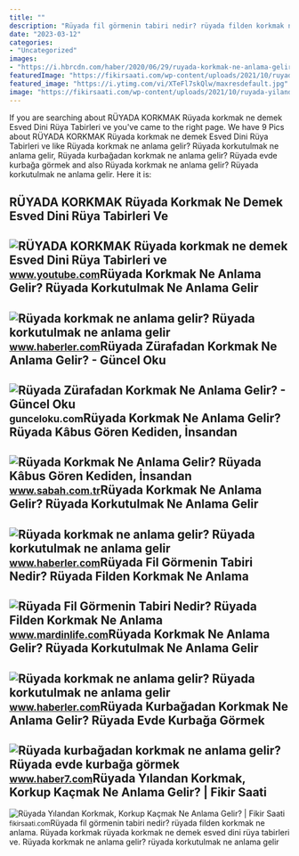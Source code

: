 ```yaml
---
title: ""
description: "Rüyada fil görmenin tabiri nedir? rüyada filden korkmak ne anlama"
date: "2023-03-12"
categories:
- "Uncategorized"
images:
- "https://i.hbrcdn.com/haber/2020/06/29/ruyada-korkmak-ne-anlama-gelir-ruyada-13372114_2488_m.jpg"
featuredImage: "https://fikirsaati.com/wp-content/uploads/2021/10/ruyada-yilandan-korkmak-korkup-kacmak-ne-anlama-gelir-1.jpg"
featured_image: "https://i.ytimg.com/vi/XTeFl7skQlw/maxresdefault.jpg"
image: "https://fikirsaati.com/wp-content/uploads/2021/10/ruyada-yilandan-korkmak-korkup-kacmak-ne-anlama-gelir-1.jpg"
---
```


If you are searching about RÜYADA KORKMAK Rüyada korkmak ne demek Esved Dini Rüya Tabirleri ve you've came to the right page. We have 9 Pics about RÜYADA KORKMAK Rüyada korkmak ne demek Esved Dini Rüya Tabirleri ve like Rüyada korkmak ne anlama gelir? Rüyada korkutulmak ne anlama gelir, Rüyada kurbağadan korkmak ne anlama gelir? Rüyada evde kurbağa görmek and also Rüyada korkmak ne anlama gelir? Rüyada korkutulmak ne anlama gelir. Here it is:

RÜYADA KORKMAK Rüyada Korkmak Ne Demek Esved Dini Rüya Tabirleri Ve
-------------------------------------------------------------------

 ![RÜYADA KORKMAK Rüyada korkmak ne demek Esved Dini Rüya Tabirleri ve](https://i.ytimg.com/vi/XTeFl7skQlw/maxresdefault.jpg) <small>www.youtube.com</small>Rüyada Korkmak Ne Anlama Gelir? Rüyada Korkutulmak Ne Anlama Gelir
------------------------------------------------------------------

 ![Rüyada korkmak ne anlama gelir? Rüyada korkutulmak ne anlama gelir](https://i.hbrcdn.com/haber/2020/06/29/ruyada-korkmak-ne-anlama-gelir-ruyada-13372114_31_m.jpg) <small>www.haberler.com</small>Rüyada Zürafadan Korkmak Ne Anlama Gelir? - Güncel Oku
------------------------------------------------------

 ![Rüyada Zürafadan Korkmak Ne Anlama Gelir? - Güncel Oku](https://gunceloku.com/uploads/ruyada-zurafadan-korkmak-ne-anlama-gelir-629dca7da3d44.jpg) <small>gunceloku.com</small>Rüyada Korkmak Ne Anlama Gelir? Rüyada Kâbus Gören Kediden, İnsandan
--------------------------------------------------------------------

 ![Rüyada Korkmak Ne Anlama Gelir? Rüyada Kâbus Gören Kediden, İnsandan](https://iasbh.tmgrup.com.tr/5ff4fa/752/395/0/0/724/380?u=https://isbh.tmgrup.com.tr/sbh/2022/04/25/ruyada-korkmak-ne-anlama-gelir-ruyada-kabus-goren-kediden-insandan-kopekten-yuksekten-korkmak-anlami-1650889267280.jpg) <small>www.sabah.com.tr</small>Rüyada Korkmak Ne Anlama Gelir? Rüyada Korkutulmak Ne Anlama Gelir
------------------------------------------------------------------

 ![Rüyada korkmak ne anlama gelir? Rüyada korkutulmak ne anlama gelir](https://i.hbrcdn.com/haber/2020/06/29/ruyada-korkmak-ne-anlama-gelir-ruyada-13372114_1722_m.jpg) <small>www.haberler.com</small>Rüyada Fil Görmenin Tabiri Nedir? Rüyada Filden Korkmak Ne Anlama
-----------------------------------------------------------------

 ![Rüyada Fil Görmenin Tabiri Nedir? Rüyada Filden Korkmak Ne Anlama](https://www.mardinlife.com/uploads/2021/04/ruyada-fil-gormenin-tabiri-nedir-ruyada-filden-korkmak-ne-anlama-geliyor-56843.jpeg) <small>www.mardinlife.com</small>Rüyada Korkmak Ne Anlama Gelir? Rüyada Korkutulmak Ne Anlama Gelir
------------------------------------------------------------------

 ![Rüyada korkmak ne anlama gelir? Rüyada korkutulmak ne anlama gelir](https://i.hbrcdn.com/haber/2020/06/29/ruyada-korkmak-ne-anlama-gelir-ruyada-13372114_2488_m.jpg) <small>www.haberler.com</small>Rüyada Kurbağadan Korkmak Ne Anlama Gelir? Rüyada Evde Kurbağa Görmek
---------------------------------------------------------------------

 ![Rüyada kurbağadan korkmak ne anlama gelir? Rüyada evde kurbağa görmek](https://i20.haber7.net/resize/1280x720/haber/haber7/photos/2021/28/ruyada_kurbagadan_korkmak_ne_anlama_gelir_ruyada_evde_kurbaga_gormek_neye_isaret_eder_1626252500_3012.jpg) <small>www.haber7.com</small>Rüyada Yılandan Korkmak, Korkup Kaçmak Ne Anlama Gelir? | Fikir Saati
---------------------------------------------------------------------

 ![Rüyada Yılandan Korkmak, Korkup Kaçmak Ne Anlama Gelir? | Fikir Saati](https://fikirsaati.com/wp-content/uploads/2021/10/ruyada-yilandan-korkmak-korkup-kacmak-ne-anlama-gelir-1.jpg) <small>fikirsaati.com</small>Rüyada fil görmenin tabiri nedir? rüyada filden korkmak ne anlama. Rüyada korkmak rüyada korkmak ne demek esved dini rüya tabirleri ve. Rüyada korkmak ne anlama gelir? rüyada korkutulmak ne anlama gelir
